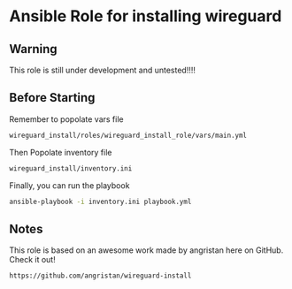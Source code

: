 # Ansible Role for installing wireguard

## Warning

This role is still under development and untested!!!!

## Before Starting

Remember to popolate vars file
```bash
wireguard_install/roles/wireguard_install_role/vars/main.yml
```

Then Popolate inventory file
```bash
wireguard_install/inventory.ini
```

Finally, you can run the playbook
```bash
ansible-playbook -i inventory.ini playbook.yml
```

## Notes

This role is based on an awesome work made by angristan here on GitHub. Check it out!
```
https://github.com/angristan/wireguard-install
```